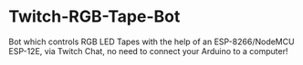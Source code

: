 # Twitch-RGB-Tape-Bot
Bot which controls RGB LED Tapes with the help of an ESP-8266/NodeMCU ESP-12E, via Twitch Chat, no need to connect your Arduino to a computer!
